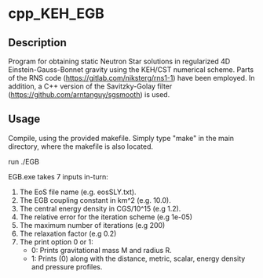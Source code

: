 # cpp_KEH_EGB

## Description

Program for obtaining static Neutron Star solutions in regularized 4D Einstein-Gauss-Bonnet gravity using the KEH/CST numerical scheme. Parts of the RNS code (https://gitlab.com/niksterg/rns1-1) have been employed. In addition, a C++ version of the Savitzky-Golay filter (https://github.com/arntanguy/sgsmooth) is used.

## Usage

Compile, using the provided makefile. Simply type "make" in the 
main directory, where the makefile is also located.

run ./EGB
   
EGB.exe takes 7 inputs in-turn:

1. The EoS file name (e.g. eosSLY.txt).
2. The EGB coupling constant in km^2 (e.g. 10.0).
4. The central energy density in CGS/10^15 (e.g 1.2).
5. The relative error for the iteration scheme (e.g 1e-05)
6. The maximum number of iterations (e.g 200)
7. The relaxation factor (e.g 0.2)
8. The print option 0 or 1:
    -  0: Prints gravitational mass M and radius R.
    -  1: Prints (0) along with the distance, metric, scalar, energy density and pressure profiles.
